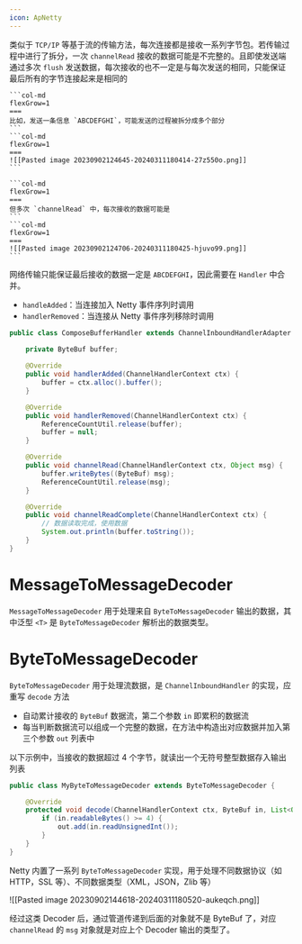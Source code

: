 ```yaml
---
icon: ApNetty
---
```

类似于 `TCP/IP` 等基于流的传输方法，每次连接都是接收一系列字节包。若传输过程中进行了拆分，一次 `channelRead` 接收的数据可能是不完整的。且即使发送端通过多次 `flush` 发送数据，每次接收的也不一定是与每次发送的相同，只能保证最后所有的字节连接起来是相同的

````col
```col-md
flexGrow=1
===
比如，发送一条信息 `ABCDEFGHI`，可能发送的过程被拆分成多个部分
```
```col-md
flexGrow=1
===
![[Pasted image 20230902124645-20240311180414-27z550o.png]]
```
````

````col
```col-md
flexGrow=1
===
但多次 `channelRead` 中，每次接收的数据可能是
```
```col-md
flexGrow=1
===
![[Pasted image 20230902124706-20240311180425-hjuvo99.png]]
```
````

网络传输只能保证最后接收的数据一定是 `ABCDEFGHI`，因此需要在 `Handler` 中合并。
* `handleAdded`：当连接加入 Netty 事件序列时调用
* `handlerRemoved`：当连接从 Netty 事件序列移除时调用

```java title:ComposeBufferHandler fold
public class ComposeBufferHandler extends ChannelInboundHandlerAdapter {

    private ByteBuf buffer;
  
    @Override
    public void handlerAdded(ChannelHandlerContext ctx) {
        buffer = ctx.alloc().buffer();
    }

    @Override
    public void handlerRemoved(ChannelHandlerContext ctx) {
        ReferenceCountUtil.release(buffer);
        buffer = null;
    }

    @Override
    public void channelRead(ChannelHandlerContext ctx, Object msg) {
        buffer.writeBytes((ByteBuf) msg);
        ReferenceCountUtil.release(msg);
    }

    @Override
    public void channelReadComplete(ChannelHandlerContext ctx) {
        // 数据读取完成，使用数据
        System.out.println(buffer.toString());
    }
}
```
# MessageToMessageDecoder

`MessageToMessageDecoder` 用于处理来自 `ByteToMessageDecoder` 输出的数据，其中泛型 `<T>` 是 `ByteToMessageDecoder` 解析出的数据类型。
# ByteToMessageDecoder

`ByteToMessageDecoder` 用于处理流数据，是 `ChannelInboundHandler` 的实现，应重写 `decode` 方法
* 自动累计接收的 `ByteBuf` 数据流，第二个参数 `in` 即累积的数据流
* 每当判断数据流可以组成一个完整的数据，在方法中构造出对应数据并加入第三个参数 `out` 列表中

以下示例中，当接收的数据超过 4 个字节，就读出一个无符号整型数据存入输出列表

```java
public class MyByteToMessageDecoder extends ByteToMessageDecoder {

    @Override
    protected void decode(ChannelHandlerContext ctx, ByteBuf in, List<Object> out) {
        if (in.readableBytes() >= 4) {
            out.add(in.readUnsignedInt());
        }
    }
}
```

Netty 内置了一系列 `ByteToMessageDecoder` 实现，用于处理不同数据协议（如 HTTP，SSL 等）、不同数据类型（XML，JSON，Zlib 等）

![[Pasted image 20230902144618-20240311180520-aukeqch.png]]

经过这类 Decoder 后，通过管道传递到后面的对象就不是 ByteBuf 了，对应 `channelRead` 的 `msg` 对象就是对应上个 Decoder 输出的类型了。

